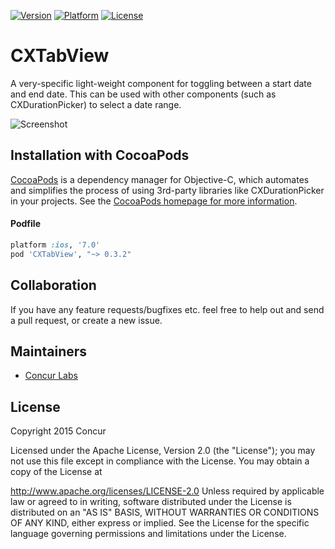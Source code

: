 [![Version](http://img.shields.io/cocoapods/v/CXTabView.svg?style=flat)](http://cocoapods.org/?q=CXTabView) [![Platform](http://img.shields.io/cocoapods/p/CXTabView.svg?style=flat)](http://cocoapods.org/?q=CXTabView) [![License](http://img.shields.io/cocoapods/l/CXTabView.svg?style=flat)](LICENSE)

# CXTabView
A very-specific light-weight component for toggling between a start date and end date. This can be used with other components (such as CXDurationPicker) to select a date range.

![Screenshot](https://raw.github.com/concurlabs/CXTabView/master/Screenshots/Screenshot1.png)

## Installation with CocoaPods
[CocoaPods](http://cocoapods.org) is a dependency manager for Objective-C, which automates and simplifies the process of using 3rd-party libraries like CXDurationPicker in your projects. See the [CocoaPods homepage for more information](https://cocoapods.org/).

#### Podfile
```ruby
platform :ios, '7.0'
pod 'CXTabView', "~> 0.3.2"
```

## Collaboration
If you have any feature requests/bugfixes etc. feel free to help out and send a pull request, or create a new issue.

## Maintainers

- [Concur Labs](http://github.com/concurlabs)

## License

Copyright 2015 Concur

Licensed under the Apache License, Version 2.0 (the "License"); you may not use this file except in compliance with the License. You may obtain a copy of the License at

http://www.apache.org/licenses/LICENSE-2.0
Unless required by applicable law or agreed to in writing, software distributed under the License is distributed on an "AS IS" BASIS, WITHOUT WARRANTIES OR CONDITIONS OF ANY KIND, either express or implied. See the License for the specific language governing permissions and limitations under the License.
